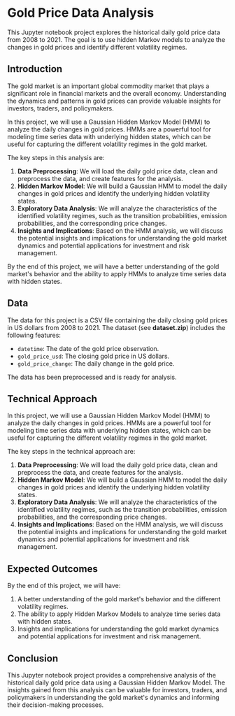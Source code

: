 # Gold Price Data Analysis

This Jupyter notebook project explores the historical daily gold price data from 2008 to 2021. The goal is to use hidden Markov models to analyze the changes in gold prices and identify different volatility regimes.

## Introduction

The gold market is an important global commodity market that plays a significant role in financial markets and the overall economy. Understanding the dynamics and patterns in gold prices can provide valuable insights for investors, traders, and policymakers.

In this project, we will use a Gaussian Hidden Markov Model (HMM) to analyze the daily changes in gold prices. HMMs are a powerful tool for modeling time series data with underlying hidden states, which can be useful for capturing the different volatility regimes in the gold market.

The key steps in this analysis are:

1. **Data Preprocessing**: We will load the daily gold price data, clean and preprocess the data, and create features for the analysis.
2. **Hidden Markov Model**: We will build a Gaussian HMM to model the daily changes in gold prices and identify the underlying hidden volatility states.
3. **Exploratory Data Analysis**: We will analyze the characteristics of the identified volatility regimes, such as the transition probabilities, emission probabilities, and the corresponding price changes.
4. **Insights and Implications**: Based on the HMM analysis, we will discuss the potential insights and implications for understanding the gold market dynamics and potential applications for investment and risk management.

By the end of this project, we will have a better understanding of the gold market's behavior and the ability to apply HMMs to analyze time series data with hidden states.

## Data

The data for this project is a CSV file containing the daily closing gold prices in US dollars from 2008 to 2021. The dataset (see **dataset.zip**) includes the following features:

- `datetime`: The date of the gold price observation.
- `gold_price_usd`: The closing gold price in US dollars.
- `gold_price_change`: The daily change in the gold price.

The data has been preprocessed and is ready for analysis.

## Technical Approach

In this project, we will use a Gaussian Hidden Markov Model (HMM) to analyze the daily changes in gold prices. HMMs are a powerful tool for modeling time series data with underlying hidden states, which can be useful for capturing the different volatility regimes in the gold market.

The key steps in the technical approach are:

1. **Data Preprocessing**: We will load the daily gold price data, clean and preprocess the data, and create features for the analysis.
2. **Hidden Markov Model**: We will build a Gaussian HMM to model the daily changes in gold prices and identify the underlying hidden volatility states.
3. **Exploratory Data Analysis**: We will analyze the characteristics of the identified volatility regimes, such as the transition probabilities, emission probabilities, and the corresponding price changes.
4. **Insights and Implications**: Based on the HMM analysis, we will discuss the potential insights and implications for understanding the gold market dynamics and potential applications for investment and risk management.

## Expected Outcomes

By the end of this project, we will have:

1. A better understanding of the gold market's behavior and the different volatility regimes.
2. The ability to apply Hidden Markov Models to analyze time series data with hidden states.
3. Insights and implications for understanding the gold market dynamics and potential applications for investment and risk management.

## Conclusion

This Jupyter notebook project provides a comprehensive analysis of the historical daily gold price data using a Gaussian Hidden Markov Model. The insights gained from this analysis can be valuable for investors, traders, and policymakers in understanding the gold market's dynamics and informing their decision-making processes.

